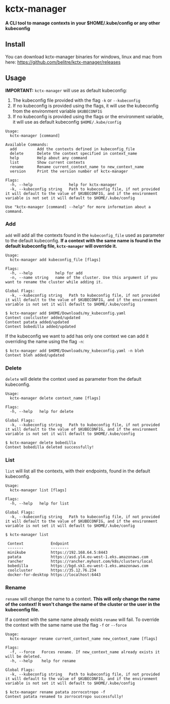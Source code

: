 # kctx-manager

__A CLI tool to manage contexts in your $HOME/.kube/config or any other kubeconfig__

## Install

You can download kctx-manager binaries for windows, linux and mac from here: https://github.com/belitre/kctx-manager/releases

## Usage

__IMPORTANT:__ `kctx-manager` will use as default kubeconfig:

1. The kubeconfig file provided with the flag `-k` or `--kubeconfig`
2. If no kubeconfig is provided using the flags, it will use the kubeconfig from the environment variable `$KUBECONFIG`
3. If no kubeconfig is provided using the flags or the environment variable, it will use as default kubeconfig `$HOME/.kube/config`

```
Usage:
  kctx-manager [command]

Available Commands:
  add         Add the contexts defined in kubeconfig_file
  delete      Delete the context specified in context_name
  help        Help about any command
  list        Show current contexts
  rename      Rename current_context_name to new_context_name
  version     Print the version number of kctx-manager

Flags:
  -h, --help                help for kctx-manager
  -k, --kubeconfig string   Path to kubeconfig file, if not provided it will default to the value of $KUBECONFIG, and if the environment variable is not set it will default to $HOME/.kube/config

Use "kctx-manager [command] --help" for more information about a command.
```

### Add

`add` will add all the contexts found in the `kubeconfig_file` used as parameter to the default kubeconfig. __If a context with the same name is found in the default kubeconfig file, `kctx-manager` will override it.__

```
Usage:
  kctx-manager add kubeconfig_file [flags]

Flags:
  -h, --help          help for add
  -n, --name string   name of the cluster. Use this argument if you want to rename the cluster while adding it.

Global Flags:
  -k, --kubeconfig string   Path to kubeconfig file, if not provided it will default to the value of $KUBECONFIG, and if the environment variable is not set it will default to $HOME/.kube/config
```

```
$ kctx-manager add $HOME/Downloads/my_kubeconfig.yaml
Context coolcluster added/updated
Context patata added/updated
Context bobedilla added/updated
```

If the kubeconfig we want to add has only one context we can add it overriding the name using the flag `-n`:

```
$ kctx-manager add $HOME/Downloads/my_kubeconfig.yaml -n bleh
Context bleh added/updated
```

### Delete

`delete` will delete the context used as parameter from the default kubeconfig.

```
Usage:
  kctx-manager delete context_name [flags]

Flags:
  -h, --help   help for delete

Global Flags:
  -k, --kubeconfig string   Path to kubeconfig file, if not provided it will default to the value of $KUBECONFIG, and if the environment variable is not set it will default to $HOME/.kube/config
```

```
$ kctx-manager delete bobedilla
Context bobedilla deleted successfully!
```

### List

`list` will list all the contexts, with their endpoints, found in the default kubeconfig.

```
Usage:
  kctx-manager list [flags]

Flags:
  -h, --help   help for list

Global Flags:
  -k, --kubeconfig string   Path to kubeconfig file, if not provided it will default to the value of $KUBECONFIG, and if the environment variable is not set it will default to $HOME/.kube/config
```

```
$ kctx-manager list

 Context            Endpoint
 -------            --------
 minikube           https://192.168.64.5:8443
 patata             https://asd.yl4.eu-west-1.eks.amazonaws.com
 rancher            https://rancher.myhost.com/k8s/clusters/local
 bobedilla          https://bgd.sk1.eu-west-1.eks.amazonaws.com
 coolcluster        https://35.12.76.234
 docker-for-desktop https://localhost:6443
```

### Rename

`rename` will change the name to a context. __This will only change the name of the context! It won't change the name of the cluster or the user in the kubeconfig file.__

If a context with the same name already exists `rename` will fail. To override the context with the same name use the flag `-f` or `--force`

```
Usage:
  kctx-manager rename current_context_name new_context_name [flags]

Flags:
  -f, --force   Forces rename. If new_context_name already exists it will be deleted.
  -h, --help    help for rename

Global Flags:
  -k, --kubeconfig string   Path to kubeconfig file, if not provided it will default to the value of $KUBECONFIG, and if the environment variable is not set it will default to $HOME/.kube/config
```

```
$ kctx-manager rename patata zorrocotropo -f
Context patata renamed to zorrocotropo successfully!
```
